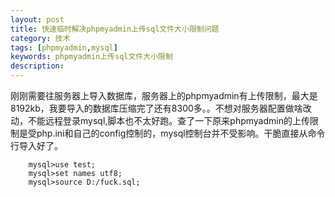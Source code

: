 ```yaml
---
layout: post
title: 快速临时解决phpmyadmin上传sql文件大小限制问题
category: 技术
tags: [phpmyadmin,mysql]
keywords: phpmyadmin上传sql文件大小限制
description: 
---
```


刚刚需要往服务器上导入数据库，服务器上的phpmyadmin有上传限制，最大是8192kb，我要导入的数据库压缩完了还有8300多。。不想对服务器配置做啥改动，不能远程登录mysql,脚本也不太好跑。查了一下原来phpmyadmin的上传限制是受php.ini和自己的config控制的，mysql控制台并不受影响。干脆直接从命令行导入好了。

		mysql>use test;
		mysql>set names utf8;
		mysql>source D:/fuck.sql;
		
